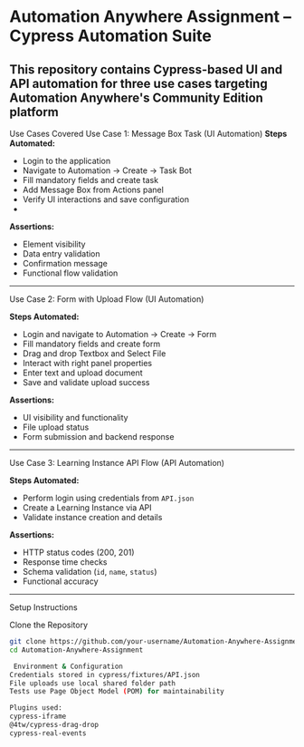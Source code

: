 # Automation Anywhere Assignment – Cypress Automation Suite

This repository contains Cypress-based UI and API automation for three use cases targeting Automation Anywhere's Community Edition platform
---
Use Cases Covered
Use Case 1: Message Box Task (UI Automation)
**Steps Automated:**
- Login to the application
- Navigate to Automation → Create → Task Bot
- Fill mandatory fields and create task
- Add Message Box from Actions panel
- Verify UI interactions and save configuration
- 
**Assertions:**
- Element visibility
- Data entry validation
- Confirmation message
- Functional flow validation

---

Use Case 2: Form with Upload Flow (UI Automation)

**Steps Automated:**
- Login and navigate to Automation → Create → Form
- Fill mandatory fields and create form
- Drag and drop Textbox and Select File
- Interact with right panel properties
- Enter text and upload document
- Save and validate upload success

**Assertions:**
- UI visibility and functionality
- File upload status
- Form submission and backend response

---

Use Case 3: Learning Instance API Flow (API Automation)

**Steps Automated:**
- Perform login using credentials from `API.json`
- Create a Learning Instance via API
- Validate instance creation and details

**Assertions:**
- HTTP status codes (200, 201)
- Response time checks
- Schema validation (`id`, `name`, `status`)
- Functional accuracy

---

Setup Instructions

Clone the Repository
```bash
git clone https://github.com/your-username/Automation-Anywhere-Assignment.git
cd Automation-Anywhere-Assignment

 Environment & Configuration
Credentials stored in cypress/fixtures/API.json
File uploads use local shared folder path
Tests use Page Object Model (POM) for maintainability

Plugins used:
cypress-iframe
@4tw/cypress-drag-drop
cypress-real-events



